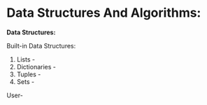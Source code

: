 # Data Structures And Algorithms:
<strong>Data Structures:</strong>

Built-in Data Structures:
1. Lists - 
2. Dictionaries - 
3. Tuples - 
4. Sets - 

User-
